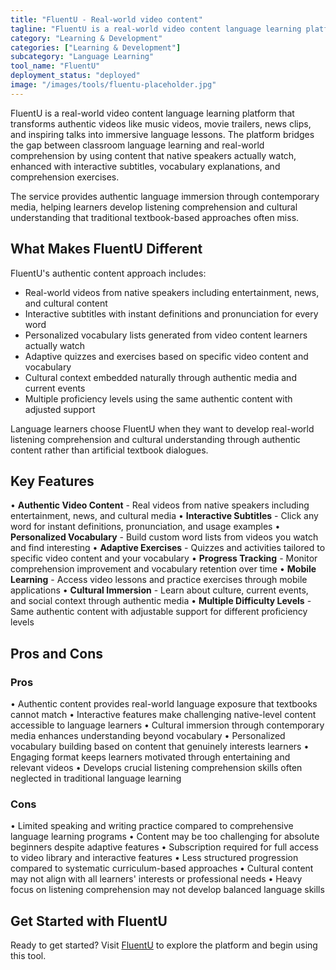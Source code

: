 ```yaml
---
title: "FluentU - Real-world video content"
tagline: "FluentU is a real-world video content language learning platform that transforms authentic videos like music videos, movie trailers, news clips, and inspiring talks into immersive language lessons..."
category: "Learning & Development"
categories: ["Learning & Development"]
subcategory: "Language Learning"
tool_name: "FluentU"
deployment_status: "deployed"
image: "/images/tools/fluentu-placeholder.jpg"
---
```


FluentU is a real-world video content language learning platform that transforms authentic videos like music videos, movie trailers, news clips, and inspiring talks into immersive language lessons. The platform bridges the gap between classroom language learning and real-world comprehension by using content that native speakers actually watch, enhanced with interactive subtitles, vocabulary explanations, and comprehension exercises.

The service provides authentic language immersion through contemporary media, helping learners develop listening comprehension and cultural understanding that traditional textbook-based approaches often miss.

## What Makes FluentU Different

FluentU's authentic content approach includes:
- Real-world videos from native speakers including entertainment, news, and cultural content
- Interactive subtitles with instant definitions and pronunciation for every word
- Personalized vocabulary lists generated from video content learners actually watch
- Adaptive quizzes and exercises based on specific video content and vocabulary
- Cultural context embedded naturally through authentic media and current events
- Multiple proficiency levels using the same authentic content with adjusted support

Language learners choose FluentU when they want to develop real-world listening comprehension and cultural understanding through authentic content rather than artificial textbook dialogues.

## Key Features

• **Authentic Video Content** - Real videos from native speakers including entertainment, news, and cultural media
• **Interactive Subtitles** - Click any word for instant definitions, pronunciation, and usage examples
• **Personalized Vocabulary** - Build custom word lists from videos you watch and find interesting
• **Adaptive Exercises** - Quizzes and activities tailored to specific video content and your vocabulary
• **Progress Tracking** - Monitor comprehension improvement and vocabulary retention over time
• **Mobile Learning** - Access video lessons and practice exercises through mobile applications
• **Cultural Immersion** - Learn about culture, current events, and social context through authentic media
• **Multiple Difficulty Levels** - Same authentic content with adjustable support for different proficiency levels

## Pros and Cons

### Pros
• Authentic content provides real-world language exposure that textbooks cannot match
• Interactive features make challenging native-level content accessible to language learners
• Cultural immersion through contemporary media enhances understanding beyond vocabulary
• Personalized vocabulary building based on content that genuinely interests learners
• Engaging format keeps learners motivated through entertaining and relevant videos
• Develops crucial listening comprehension skills often neglected in traditional language learning

### Cons
• Limited speaking and writing practice compared to comprehensive language learning programs
• Content may be too challenging for absolute beginners despite adaptive features
• Subscription required for full access to video library and interactive features
• Less structured progression compared to systematic curriculum-based approaches
• Cultural content may not align with all learners' interests or professional needs
• Heavy focus on listening comprehension may not develop balanced language skills

## Get Started with FluentU

Ready to get started? Visit [FluentU](https://www.fluentu.com/) to explore the platform and begin using this tool.
